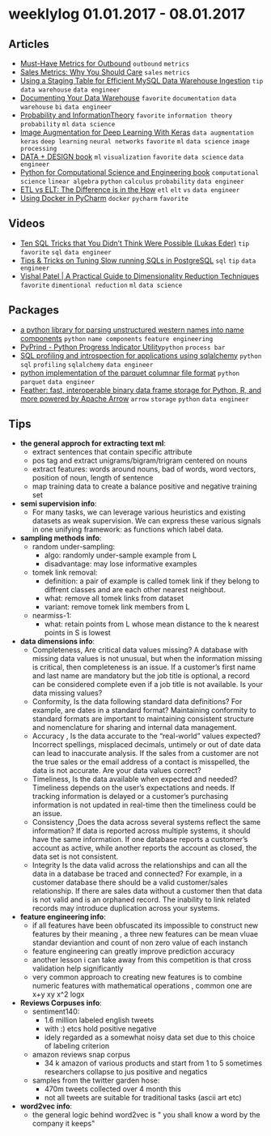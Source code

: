 # weeklylog 01.01.2017 - 08.01.2017

## Articles
- [Must-Have Metrics for Outbound](https://blog.chartio.com/blog/must-have-metrics-for-outbound) `outbound` `metrics` 
- [Sales Metrics: Why You Should Care](https://blog.chartio.com/blog/sales-metrics-what-works-and-what-doesnt) `sales` `metrics` 
- [Using a Staging Table for Efficient MySQL Data Warehouse Ingestion](http://mysql.rjweb.org/doc.php/staging_table#flip_flop_staging) `tip` `data warehouse` `data engineer`
- [Documenting Your Data Warehouse](https://blog.chartio.com/blog/documenting-your-data-warehouse) `favorite` `documentation` `data warehouse` `bi` `data engineer` 
- [Probability and InformationTheory](http://www.deeplearningbook.org/contents/prob.html) `favorite` `information theory` `probability` `ml` `data science`
- [Image Augmentation for Deep Learning With Keras](http://machinelearningmastery.com/image-augmentation-deep-learning-keras/) `data augmentation` `keras` `deep learning` `neural networks` `favorite` `ml` `data science` `image processing`
- [DATA + DESIGN book](https://infoactive.co/data-design/) `ml` `visualization` `favorite` `data science` `data engineer` 
- [Python for Computational Science and Engineering book](http://www.southampton.ac.uk/~fangohr/teaching/python/book.html) `computational science` `linear algebra` `python` `calculus` `probability` `data engineer`
- [ETL vs ELT: The Difference is in the How](http://panoply.io/blog/etl-vs-elt-the-difference-is-in-the-how/) `etl` `elt` `vs` `data engineer`
- [Using Docker in PyCharm](https://blog.jetbrains.com/pycharm/2015/12/using-docker-in-pycharm/) `docker` `pycharm` `favorite` 
 
## Videos
- [Ten SQL Tricks that You Didn’t Think Were Possible (Lukas Eder)](https://www.youtube.com/watch?v=mgipNdAgQ3o) `tip` `favorite` `sql` `data engineer`
- [Tips & Tricks on Tuning Slow running SQLs in PostgreSQL](https://www.youtube.com/watch?v=SnrkMYbrS3E) `sql` `tip` `data engineer`
- [Vishal Patel | A Practical Guide to Dimensionality Reduction Techniques](https://www.youtube.com/watch?v=ioXKxulmwVQ&index=23&list=PLGVZCDnMOq0qLoYpkeySVtfdbQg1A_GiB) `favorite` `dimentional reduction` `ml` `data science`

## Packages
- [a python library for parsing unstructured western names into name components](https://github.com/datamade/probablepeople) `python` `name components` `feature engineering`
- [PyPrind - Python Progress Indicator Utility](https://github.com/rasbt/pyprind)`python` `process bar`
- [SQL profiling and introspection for applications using sqlalchemy](https://github.com/inconshreveable/sqltap) `python` `sql` `profiling` `sqlalchemy` `data engineer`
- [python implementation of the parquet columnar file format](https://github.com/dask/fastparquet) `python` `parquet` `data engineer`
- [Feather: fast, interoperable binary data frame storage for Python, R, and more powered by Apache Arrow](https://github.com/wesm/feather) `arrow` `storage` `python` `data engineer`
  
## Tips
- **the general approch for extracting text ml**:
	- extract sentences that contain specific attribute
	- pos tag and extract unigrams/bigram/trigram centered on nouns
	- extract features: words around nouns, bad of words, word vectors, position of noun, length of sentence
	- map training data to create a balance positive and negative training set
- **semi supervision info**:
    - For many tasks, we can leverage various heuristics and existing datasets as weak supervision. We can express these various signals in one unifying framework: as functions which label data.
- **sampling methods info**:
    - random under-sampling:
        * algo: randomly under-sample example from L
        * disadvantage: may lose informative examples    
    - tomek link removal:
        * definition: a pair of example is called tomek link if they belong to diffrent classes and are each other nearest neighbout. 
        * what: remove all tomek links from dataset
        * variant: remove tomek link members from L	   
    - nearmiss-1:
        * what: retain points from L whose mean distance to the k nearest points in S is lowest
- **data dimensions info**:
	- Completeness, Are critical data values missing? A database with missing data values is not unusual, but when the information missing is critical, then completeness is an issue. 
	  If a customer’s first name and last name are mandatory but the job title is optional, a record can be considered complete even if a job title is not available.
	  Is your data missing values?
	- Conformity, Is the data following standard data definitions? 
	  For example, are dates in a standard format? Maintaining conformity to standard formats are important to maintaining consistent structure and nomenclature for sharing and internal data management.
	- Accuracy , Is the data accurate to the “real-world” values expected? Incorrect spellings, misplaced decimals, untimely or out of date data can lead to inaccurate analysis.
	  If the sales from a customer are not the true sales or the email address of a contact is misspelled, the data is not accurate.
	  Are your data values correct?
	- Timeliness, Is the data available when expected and needed? Timeliness depends on the user’s expectations and needs.
	  If tracking information is delayed or a customer’s purchasing information is not updated in real-time then the timeliness could be an issue.
	- Consistency ,Does the data across several systems reflect the same information? If data is reported across multiple systems, it should have the same information.
	  If one database reports a customer’s account as active, while another reports the account as closed, the data set is not consistent.
	- Integrity Is the data valid across the relationships and can all the data in a database be traced and connected? For example, in a customer database there should be a valid customer/sales relationship.
	  If there are sales data without a customer then that data is not valid and is an orphaned record. The inability to link related records may introduce duplication across your systems.
- **feature engineering info**:
    - if all features have been obfuscated its impossible to construct new features by their meaning , a three new features can be mean vluae standar deviantion and count of non zero value of each instanch
    - feature engineering can greatly improve prediction accuracy
    - another lesson i can take away from this competition is that cross validation help significantly 
    - very common approach to creating new features is to combine numeric features with mathematical operations , common one are x+y xy x^2 logx
- **Reviews Corpuses info**:
    - sentiment140:
	    * 1.6 million labeled english tweets
	    * with :) etcs hold positive negative
	    * idely regarded as a somewhat noisy data set due to this choice of labeling criterion
    - amazon reviews snap corpus
	    * 34 k amazon of various products and start from 1 to 5	sometimes researchers collapse to jus positive and negatics
    - samples from the twitter garden hose:
        * 470m tweets collected over 4 month this
        * not  all tweets are suitable for traditional tasks (ascii art etc)	
- **word2vec info**:
    - the general logic behind word2vec is " you shall know a word by the company it keeps"
